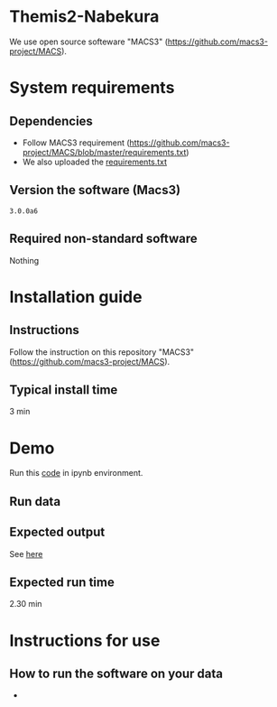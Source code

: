 # Themis2-Nabekura
We use open source softeware "MACS3" (https://github.com/macs3-project/MACS). 
# System requirements
## Dependencies 
- Follow MACS3 requirement (https://github.com/macs3-project/MACS/blob/master/requirements.txt)
- We also uploaded the [requirements.txt](requirements.txt)
## Version the software (Macs3)
```
3.0.0a6
```

## Required non-standard software
Nothing

# Installation guide
## Instructions
Follow the instruction on this repository "MACS3" (https://github.com/macs3-project/MACS).
## Typical install time
3 min

# Demo
Run this [code](MACS3_Nabe_20210811.ipynb) in ipynb environment.
## Run data

## Expected output
See [here]()
## Expected run time
2.30 min

# Instructions for use
## How to run the software on your data
- 
